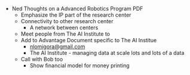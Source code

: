 - Ned Thoughts on a Advanced Robotics Program PDF
    - Emphasize the IP part of the research center
    - Connectivity to other research center
        - A network between centers
    - Meet people from The AI Institute to 
    - Add to Advantage Document specific to The AI Institue
        - nlomigora@gmail.com
        - The AI Institute - managing data at scale lots and lots of a data
    - Call with Bob too
        - Show financial model for money printing
